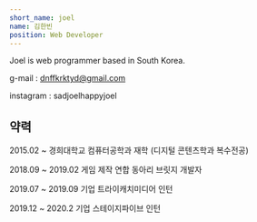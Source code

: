 ```yaml
---
short_name: joel
name: 김한빈
position: Web Developer
---
```

Joel is web programmer based in South Korea.

g-mail : dnffkrktyd@gmail.com

instagram : sadjoelhappyjoel


## 약력

2015.02 ~ 경희대학교 컴퓨터공학과 재학 (디지털 콘텐츠학과 복수전공)

2018.09 ~ 2019.02 게임 제작 연합 동아리 브릿지 개발자

2019.07 ~ 2019.09 기업 트라이캐치미디어 인턴

2019.12 ~ 2020.2 기업 스테이지파이브 인턴